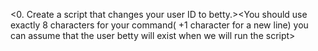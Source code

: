 <0. Create a script that changes your user ID to betty.><You should use exactly 8 characters for your command( +1 character for a new line) you can assume that the user betty will exist when we will run the script>
